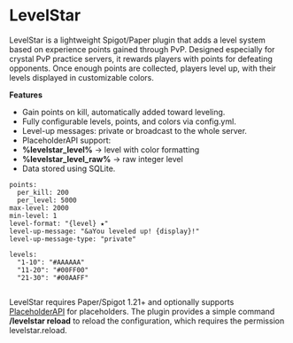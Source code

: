 # LevelStar

LevelStar is a lightweight Spigot/Paper plugin that adds a level system based on experience points gained through PvP. Designed especially for crystal PvP practice servers, it rewards players with points for defeating opponents. Once enough points are collected, players level up, with their levels displayed in customizable colors.

**Features**

- Gain points on kill, automatically added toward leveling.
- Fully configurable levels, points, and colors via config.yml.
- Level-up messages: private or broadcast to the whole server.
- PlaceholderAPI support:
- **%levelstar_level%** → level with color formatting
- **%levelstar_level_raw%** → raw integer level
- Data stored using SQLite.



```
points:
  per_kill: 200
  per_level: 5000
max-level: 2000
min-level: 1
level-format: "{level} ★"
level-up-message: "&aYou leveled up! {display}!"
level-up-message-type: "private"

levels:
  "1-10": "#AAAAAA"
  "11-20": "#00FF00"
  "21-30": "#00AAFF"


```


LevelStar requires Paper/Spigot 1.21+ and optionally supports [PlaceholderAPI](https://www.spigotmc.org/resources/placeholderapi.6245/) 
 for placeholders. The plugin provides a simple command **/levelstar reload** to reload the configuration, which requires the permission levelstar.reload.
